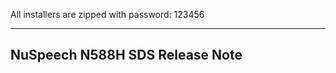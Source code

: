 All installers are zipped with password: 123456

-------------
NuSpeech N588H SDS Release Note
-------------
